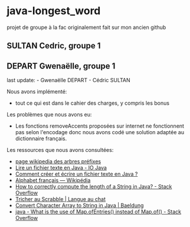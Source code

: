 # java-longest_word

projet de groupe à la fac
originalement fait sur mon ancien github


  ## SULTAN Cedric, groupe 1
  ## DEPART Gwenaëlle, groupe 1


  last update:
    - Gwenaëlle DEPART
    - Cédric SULTAN

Nous avons implémenté:
- tout ce qui est dans le cahier des charges, y compris les bonus

Les problèmes que nous avons eu:
- Les fonctions removeAccents proposées sur internet ne fonctionnent pas selon l'encodage donc nous avons codé une solution adaptée au dictionnaire français.

Les ressources que nous avons consultées:
- [page wikipedia des arbres préfixes](<https://fr.wikipedia.org/wiki/Trie_(informatique)>)
- [Lire un fichier texte en Java - IO Java](<https://www.developpez.net/forums/d1214517/java/general-java/apis/io/lire-fichier-texte-java/>)
- [Comment créer et écrire un fichier texte en Java ?](<https://www.journaldunet.fr/web-tech/developpement/1202961-comment-creer-et-ecrire-un-fichier-texte-en-java/>)
- [Alphabet français — Wikipédia](<https://fr.wikipedia.org/wiki/Alphabet_français>)
- [How to correctly compute the length of a String in Java? - Stack Overflow](<https://stackoverflow.com/questions/6828076/how-to-correctly-compute-the-length-of-a-string-in-java>)
- [Tricher au Scrabble | Langue au chat](<https://www.langue-au-chat.fr/tricher-au-scrabble/>)
- [Convert Character Array to String in Java | Baeldung](<https://www.baeldung.com/java-char-array-to-string>)
- [java - What is the use of Map.ofEntries() instead of Map.of() - Stack Overflow](<https://stackoverflow.com/questions/46601959/what-is-the-use-of-map-ofentries-instead-of-map-of>)
